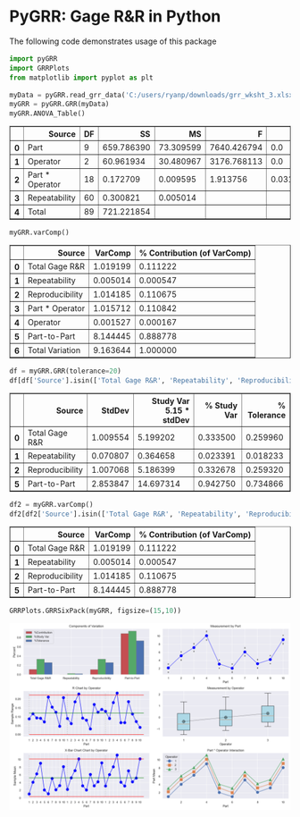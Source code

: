 <h1> PyGRR: Gage R&R in Python</h1>
The following code demonstrates usage of this package


```python
import pyGRR
import GRRPlots
from matplotlib import pyplot as plt
```


```python
myData = pyGRR.read_grr_data('C:/users/ryanp/downloads/grr_wksht_3.xlsx')
myGRR = pyGRR.GRR(myData)
myGRR.ANOVA_Table()
```




<div>

<table border="1" class="dataframe">
  <thead>
    <tr style="text-align: right;">
      <th></th>
      <th>Source</th>
      <th>DF</th>
      <th>SS</th>
      <th>MS</th>
      <th>F</th>
      <th>p</th>
    </tr>
  </thead>
  <tbody>
    <tr>
      <th>0</th>
      <td>Part</td>
      <td>9</td>
      <td>659.786390</td>
      <td>73.309599</td>
      <td>7640.426794</td>
      <td>0.0</td>
    </tr>
    <tr>
      <th>1</th>
      <td>Operator</td>
      <td>2</td>
      <td>60.961934</td>
      <td>30.480967</td>
      <td>3176.768113</td>
      <td>0.0</td>
    </tr>
    <tr>
      <th>2</th>
      <td>Part * Operator</td>
      <td>18</td>
      <td>0.172709</td>
      <td>0.009595</td>
      <td>1.913756</td>
      <td>0.031792</td>
    </tr>
    <tr>
      <th>3</th>
      <td>Repeatability</td>
      <td>60</td>
      <td>0.300821</td>
      <td>0.005014</td>
      <td></td>
      <td></td>
    </tr>
    <tr>
      <th>4</th>
      <td>Total</td>
      <td>89</td>
      <td>721.221854</td>
      <td></td>
      <td></td>
      <td></td>
    </tr>
  </tbody>
</table>
</div>




```python
myGRR.varComp()
```




<div>

<table border="1" class="dataframe">
  <thead>
    <tr style="text-align: right;">
      <th></th>
      <th>Source</th>
      <th>VarComp</th>
      <th>% Contribution (of VarComp)</th>
    </tr>
  </thead>
  <tbody>
    <tr>
      <th>0</th>
      <td>Total Gage R&amp;R</td>
      <td>1.019199</td>
      <td>0.111222</td>
    </tr>
    <tr>
      <th>1</th>
      <td>Repeatability</td>
      <td>0.005014</td>
      <td>0.000547</td>
    </tr>
    <tr>
      <th>2</th>
      <td>Reproducibility</td>
      <td>1.014185</td>
      <td>0.110675</td>
    </tr>
    <tr>
      <th>3</th>
      <td>Part * Operator</td>
      <td>1.015712</td>
      <td>0.110842</td>
    </tr>
    <tr>
      <th>4</th>
      <td>Operator</td>
      <td>0.001527</td>
      <td>0.000167</td>
    </tr>
    <tr>
      <th>5</th>
      <td>Part-to-Part</td>
      <td>8.144445</td>
      <td>0.888778</td>
    </tr>
    <tr>
      <th>6</th>
      <td>Total Variation</td>
      <td>9.163644</td>
      <td>1.000000</td>
    </tr>
  </tbody>
</table>
</div>




```python
df = myGRR.GRR(tolerance=20)
df[df['Source'].isin(['Total Gage R&R', 'Repeatability', 'Reproducibility', 'Part-to-Part'])]
```




<div>

<table border="1" class="dataframe">
  <thead>
    <tr style="text-align: right;">
      <th></th>
      <th>Source</th>
      <th>StdDev</th>
      <th>Study Var 5.15 * stdDev</th>
      <th>% Study Var</th>
      <th>% Tolerance</th>
    </tr>
  </thead>
  <tbody>
    <tr>
      <th>0</th>
      <td>Total Gage R&amp;R</td>
      <td>1.009554</td>
      <td>5.199202</td>
      <td>0.333500</td>
      <td>0.259960</td>
    </tr>
    <tr>
      <th>1</th>
      <td>Repeatability</td>
      <td>0.070807</td>
      <td>0.364658</td>
      <td>0.023391</td>
      <td>0.018233</td>
    </tr>
    <tr>
      <th>2</th>
      <td>Reproducibility</td>
      <td>1.007068</td>
      <td>5.186399</td>
      <td>0.332678</td>
      <td>0.259320</td>
    </tr>
    <tr>
      <th>5</th>
      <td>Part-to-Part</td>
      <td>2.853847</td>
      <td>14.697314</td>
      <td>0.942750</td>
      <td>0.734866</td>
    </tr>
  </tbody>
</table>
</div>




```python
df2 = myGRR.varComp()
df2[df2['Source'].isin(['Total Gage R&R', 'Repeatability', 'Reproducibility', 'Part-to-Part'])]
```




<div>

<table border="1" class="dataframe">
  <thead>
    <tr style="text-align: right;">
      <th></th>
      <th>Source</th>
      <th>VarComp</th>
      <th>% Contribution (of VarComp)</th>
    </tr>
  </thead>
  <tbody>
    <tr>
      <th>0</th>
      <td>Total Gage R&amp;R</td>
      <td>1.019199</td>
      <td>0.111222</td>
    </tr>
    <tr>
      <th>1</th>
      <td>Repeatability</td>
      <td>0.005014</td>
      <td>0.000547</td>
    </tr>
    <tr>
      <th>2</th>
      <td>Reproducibility</td>
      <td>1.014185</td>
      <td>0.110675</td>
    </tr>
    <tr>
      <th>5</th>
      <td>Part-to-Part</td>
      <td>8.144445</td>
      <td>0.888778</td>
    </tr>
  </tbody>
</table>
</div>




```python
GRRPlots.GRRSixPack(myGRR, figsize=(15,10))
```


    
![png](output_6_0.png)
    


